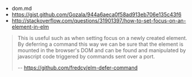 - dom.md
- https://gist.github.com/Gozala/944a6aeca0f58ad913eb706e135c43f6
- http://stackoverflow.com/questions/31901397/how-to-set-focus-on-an-element-in-elm

>This is useful such as when setting focus on a newly created element. By deferring a command this way we can be sure that the element is mounted in the browser's DOM and can be found and manipulated by javascript code triggered by commands sent over a port.
>
>-- https://github.com/fredcy/elm-defer-command
